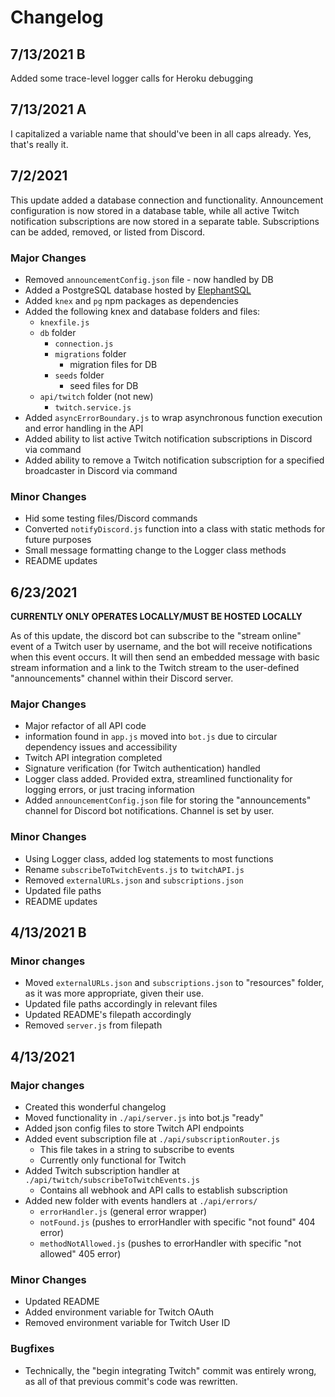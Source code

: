 # Changelog

## 7/13/2021 B

Added some trace-level logger calls for Heroku debugging

## 7/13/2021 A

I capitalized a variable name that should've been in all caps already. Yes, that's really it.

## 7/2/2021
This update added a database connection and functionality. Announcement configuration is now stored in a database table, while all active Twitch notification subscriptions are now stored in a separate table. Subscriptions can be added, removed, or listed from Discord.

### Major Changes
- Removed `announcementConfig.json` file - now handled by DB
- Added a PostgreSQL database hosted by [ElephantSQL](https://www.elephantsql.com/)
- Added `knex` and `pg` npm packages as dependencies
- Added the following knex and database folders and files:
    - `knexfile.js`
    - `db` folder
        - `connection.js`
        - `migrations` folder
            - migration files for DB
        - `seeds` folder
            - seed files for DB
    - `api/twitch` folder (not new)
        - `twitch.service.js`
- Added `asyncErrorBoundary.js` to wrap asynchronous function execution and error handling in the API
- Added ability to list active Twitch notification subscriptions in Discord via command
- Added ability to remove a Twitch notification subscription for a specified broadcaster in Discord via command

### Minor Changes
- Hid some testing files/Discord commands
- Converted `notifyDiscord.js` function into a class with static methods for future purposes
- Small message formatting change to the Logger class methods
- README updates

## 6/23/2021

**CURRENTLY ONLY OPERATES LOCALLY/MUST BE HOSTED LOCALLY**

As of this update, the discord bot can subscribe to the "stream online" event of a Twitch user by username, 
and the bot will receive notifications when this event occurs. It will then send an embedded message with basic
stream information and a link to the Twitch stream to the user-defined "announcements" channel within their
Discord server.

### Major Changes
- Major refactor of all API code
- information found in `app.js` moved into `bot.js` due to circular dependency issues and accessibility
- Twitch API integration completed
- Signature verification (for Twitch authentication) handled
- Logger class added. Provided extra, streamlined functionality for logging errors, or just tracing information
- Added `announcementConfig.json` file for storing the "announcements" channel for Discord bot notifications. Channel is set by user.

### Minor Changes
- Using Logger class, added log statements to most functions
- Rename `subscribeToTwitchEvents.js` to `twitchAPI.js`
- Removed `externalURLs.json` and `subscriptions.json`
- Updated file paths
- README updates

## 4/13/2021 B

### Minor changes
- Moved `externalURLs.json` and `subscriptions.json` to "resources" folder, as it was more appropriate, given their use.
- Updated file paths accordingly in relevant files
- Updated README's filepath accordingly
- Removed `server.js` from filepath

## 4/13/2021

### Major changes
- Created this wonderful changelog
- Moved functionality in `./api/server.js` into bot.js "ready"
- Added json config files to store Twitch API endpoints
- Added event subscription file at `./api/subscriptionRouter.js`
    - This file takes in a string to subscribe to events
    - Currently only functional for Twitch
- Added Twitch subscription handler at `./api/twitch/subscribeToTwitchEvents.js`
    - Contains all webhook and API calls to establish subscription
- Added new folder with events handlers at `./api/errors/`
    - `errorHandler.js` (general error wrapper)
    - `notFound.js` (pushes to errorHandler with specific "not found" 404 error)
    - `methodNotAllowed.js` (pushes to errorHandler with specific "not allowed" 405 error)

### Minor Changes
- Updated README
- Added environment variable for Twitch OAuth
- Removed environment variable for Twitch User ID

### Bugfixes
- Technically, the "begin integrating Twitch" commit was entirely wrong, as all of that previous commit's code was rewritten.
